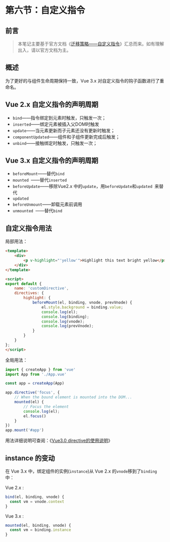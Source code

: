 # 第六节：自定义指令



## 前言

> 本笔记主要基于官方文档《[迁移策略——自定义指令](https://v3.cn.vuejs.org/guide/migration/custom-directives.html)》汇总而来。如有理解出入，请以官方文档为主。



## 概述

为了更好的与组件生命周期保持一致，Vue 3.x 对自定义指令的钩子函数进行了重命名。



## Vue 2.x 自定义指令的声明周期



+ `bind`——指令绑定到元素时触发，只触发一次；
+ `inserted`——绑定元素被插入父DOM时触发
+ `update`——当元素更新而子元素还没有更新时触发；
+ `componentUpdated`——组件和子组件更新完成后触发；
+ `unbind`——接触绑定时触发，只触发一次；



## Vue 3.x 自定义指令的声明周期

+ `beforeMount`——替代`bind`
+ `mounted `——替代`inserted`
+ `beforeUpdate`——移除Vue2.x 中的`update`，用`beforeUpdate`和`updated `来替代
+ `updated `
+ `beforeUnmount`——卸载元素前调用
+ `unmounted `——替代`bind`



## 自定义指令用法

局部用法：

```html
<template>
	<div>
		<p v-highlight="'yellow'">Highlight this text bright yellow</p>
	</div>
</template>

<script>
export default {
	name: 'customDirective',
	directives: {
		highlight: {
			beforeMount(el, binding, vnode, prevVnode) {
				el.style.background = binding.value;
				console.log(el);
				console.log(binding);
				console.log(vnode);
				console.log(prevVnode);
			}
		}
	}
};
</script>
```

全局用法：

```js
import { createApp } from 'vue'
import App from './App.vue'

const app = createApp(App)

app.directive('focus', {
    // When the bound element is mounted into the DOM...
    mounted(el) {
        // Focus the element
        console.log(el);
        el.focus()
    }
})
app.mount('#app')
```

用法详细说明可查阅：《[Vue3.0 directive的使用说明](https://blog.csdn.net/aa390481978/article/details/108510753)》



## instance 的变动

在 Vue 3.x 中，绑定组件的实例(`instance`)从 Vue 2.x 的`vnode`移到了`binding`中：

Vue 2.x :

```js
bind(el, binding, vnode) {
  const vm = vnode.context
}
```

Vue 3.x :

```js
mounted(el, binding, vnode) {
  const vm = binding.instance
}
```

